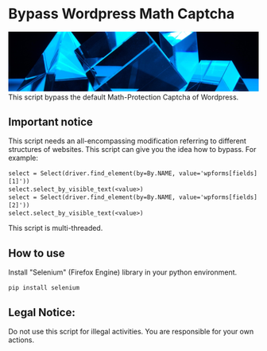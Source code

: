 # Bypass Wordpress Math Captcha
![alt-text](https://github.com/FabianOnSecurity/bypass-math-captcha/blob/main/images/math_bypass.jpg)
This script bypass the default Math-Protection Captcha of Wordpress.
## Important notice
This script needs an all-encompassing modification referring to different structures of websites. This script can give you the idea how to bypass.
For example:
```
select = Select(driver.find_element(by=By.NAME, value='wpforms[fields][1]'))
select.select_by_visible_text(<value>)
select = Select(driver.find_element(by=By.NAME, value='wpforms[fields][2]'))
select.select_by_visible_text(<value>)
```

This script is multi-threaded.
## How to use
Install "Selenium" (Firefox Engine) library in your python environment.
```
pip install selenium
```

## Legal Notice:
Do not use this script for illegal activities. You are responsible for your own actions.
